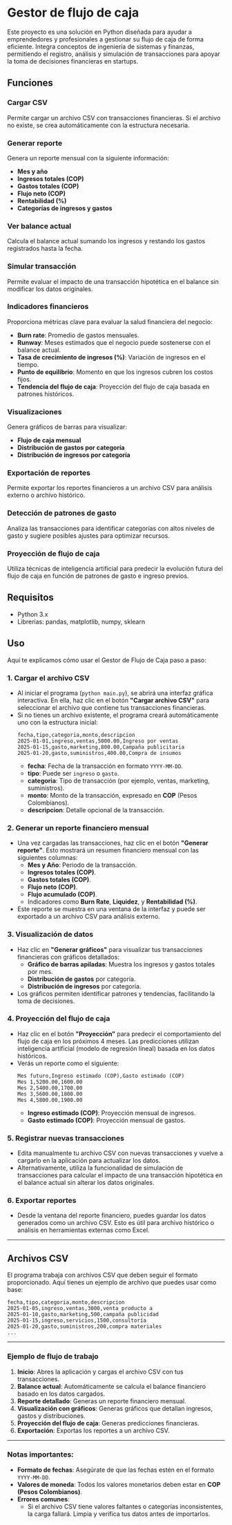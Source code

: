# Gestor de flujo de caja

Este proyecto es una solución en Python diseñada para ayudar a emprendedores y profesionales a gestionar su flujo de caja de forma eficiente. Integra conceptos de ingeniería de sistemas y finanzas, permitiendo el registro, análisis y simulación de transacciones para apoyar la toma de decisiones financieras en startups.

## Funciones

### Cargar CSV
Permite cargar un archivo CSV con transacciones financieras. Si el archivo no existe, se crea automáticamente con la estructura necesaria.

### Generar reporte
Genera un reporte mensual con la siguiente información:
- **Mes y año**
- **Ingresos totales (COP)**
- **Gastos totales (COP)**
- **Flujo neto (COP)**
- **Rentabilidad (%)**
- **Categorías de ingresos y gastos**

### Ver balance actual
Calcula el balance actual sumando los ingresos y restando los gastos registrados hasta la fecha.

### Simular transacción
Permite evaluar el impacto de una transacción hipotética en el balance sin modificar los datos originales.

### Indicadores financieros
Proporciona métricas clave para evaluar la salud financiera del negocio:
- **Burn rate**: Promedio de gastos mensuales.
- **Runway**: Meses estimados que el negocio puede sostenerse con el balance actual.
- **Tasa de crecimiento de ingresos (%)**: Variación de ingresos en el tiempo.
- **Punto de equilibrio**: Momento en que los ingresos cubren los costos fijos.
- **Tendencia del flujo de caja**: Proyección del flujo de caja basada en patrones históricos.

### Visualizaciones
Genera gráficos de barras para visualizar:
- **Flujo de caja mensual**
- **Distribución de gastos por categoría**
- **Distribución de ingresos por categoría**

### Exportación de reportes
Permite exportar los reportes financieros a un archivo CSV para análisis externo o archivo histórico.

### Detección de patrones de gasto
Analiza las transacciones para identificar categorías con altos niveles de gasto y sugiere posibles ajustes para optimizar recursos.

### Proyección de flujo de caja
Utiliza técnicas de inteligencia artificial para predecir la evolución futura del flujo de caja en función de patrones de gasto e ingreso previos.

## Requisitos
- Python 3.x
- Librerías: pandas, matplotlib, numpy, sklearn

## Uso

Aquí te explicamos cómo usar el Gestor de Flujo de Caja paso a paso:

### 1. **Cargar el archivo CSV**
   - Al iniciar el programa (`python main.py`), se abrirá una interfaz gráfica interactiva. En ella, haz clic en el botón **"Cargar archivo CSV"** para seleccionar el archivo que contiene tus transacciones financieras.
   - Si no tienes un archivo existente, el programa creará automáticamente uno con la estructura inicial:
     ```csv
     fecha,tipo,categoria,monto,descripcion
     2025-01-01,ingreso,ventas,5000.00,Ingreso por ventas
     2025-01-15,gasto,marketing,800.00,Campaña publicitaria
     2025-01-20,gasto,suministros,400.00,Compra de insumos
     ```
     - **fecha**: Fecha de la transacción en formato `YYYY-MM-DD`.
     - **tipo**: Puede ser `ingreso` o `gasto`.
     - **categoria**: Tipo de transacción (por ejemplo, ventas, marketing, suministros).
     - **monto**: Monto de la transacción, expresado en **COP** (Pesos Colombianos).
     - **descripcion**: Detalle opcional de la transacción.

### 2. **Generar un reporte financiero mensual**
   - Una vez cargadas las transacciones, haz clic en el botón **"Generar reporte"**. Esto mostrará un resumen financiero mensual con las siguientes columnas:
     - **Mes y Año**: Periodo de la transacción.
     - **Ingresos totales (COP)**.
     - **Gastos totales (COP)**.
     - **Flujo neto (COP)**.
     - **Flujo acumulado (COP)**.
     - Indicadores como **Burn Rate**, **Liquidez**, y **Rentabilidad (%)**.
   - Este reporte se muestra en una ventana de la interfaz y puede ser exportado a un archivo CSV para análisis externo.

### 3. **Visualización de datos**
   - Haz clic en **"Generar gráficos"** para visualizar tus transacciones financieras con gráficos detallados:
     - **Gráfico de barras apiladas**: Muestra los ingresos y gastos totales por mes.
     - **Distribución de gastos** por categoría.
     - **Distribución de ingresos** por categoría.
   - Los gráficos permiten identificar patrones y tendencias, facilitando la toma de decisiones.

### 4. **Proyección del flujo de caja**
   - Haz clic en el botón **"Proyección"** para predecir el comportamiento del flujo de caja en los próximos 4 meses. Las predicciones utilizan inteligencia artificial (modelo de regresión lineal) basada en los datos históricos.
   - Verás un reporte como el siguiente:
     ```csv
     Mes futuro,Ingreso estimado (COP),Gasto estimado (COP)
     Mes 1,5200.00,1600.00
     Mes 2,5400.00,1700.00
     Mes 3,5600.00,1800.00
     Mes 4,5800.00,1900.00
     ```
     - **Ingreso estimado (COP)**: Proyección mensual de ingresos.
     - **Gasto estimado (COP)**: Proyección mensual de gastos.

### 5. **Registrar nuevas transacciones**
   - Edita manualmente tu archivo CSV con nuevas transacciones y vuelve a cargarlo en la aplicación para actualizar los datos.
   - Alternativamente, utiliza la funcionalidad de simulación de transacciones para calcular el impacto de una transacción hipotética en el balance actual sin alterar los datos originales.

### 6. **Exportar reportes**
   - Desde la ventana del reporte financiero, puedes guardar los datos generados como un archivo CSV. Esto es útil para archivo histórico o análisis en herramientas externas como Excel.

---

## Archivos CSV

El programa trabaja con archivos CSV que deben seguir el formato proporcionado. Aquí tienes un ejemplo de archivo que puedes usar como base:

```csv
fecha,tipo,categoria,monto,descripcion
2025-01-05,ingreso,ventas,3000,venta producto a
2025-01-10,gasto,marketing,500,campaña publicidad
2025-01-15,ingreso,servicios,1500,consultoría
2025-01-20,gasto,suministros,200,compra materiales
...
```

---

### Ejemplo de flujo de trabajo

1. **Inicio**: Abres la aplicación y cargas el archivo CSV con tus transacciones.
2. **Balance actual**: Automáticamente se calcula el balance financiero basado en los datos cargados.
3. **Reporte detallado**: Generas un reporte financiero mensual.
4. **Visualización con gráficos**: Generas gráficos que detallan ingresos, gastos y distribuciones.
5. **Proyección del flujo de caja**: Generas predicciones financieras.
6. **Exportación**: Exportas los reportes a un archivo CSV.

---

### Notas importantes:
- **Formato de fechas**: Asegúrate de que las fechas estén en el formato `YYYY-MM-DD`.
- **Valores de moneda**: Todos los valores monetarios deben estar en **COP (Pesos Colombianos)**.
- **Errores comunes**:
  - Si el archivo CSV tiene valores faltantes o categorías inconsistentes, la carga fallará. Limpia y verifica tus datos antes de importarlos.
